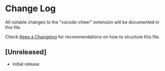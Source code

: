 # Change Log
All notable changes to the "vscode-cheer" extension will be documented in this file.

Check [Keep a Changelog](http://keepachangelog.com/) for recommendations on how to structure this file.

## [Unreleased]
- Initial release